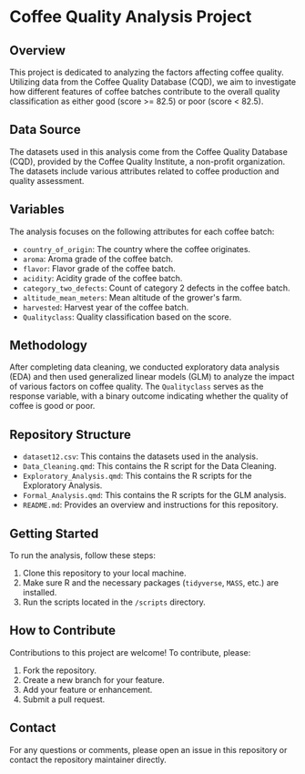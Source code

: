 # Coffee Quality Analysis Project

## Overview
This project is dedicated to analyzing the factors affecting coffee quality. Utilizing data from the Coffee Quality Database (CQD), we aim to investigate how different features of coffee batches contribute to the overall quality classification as either good (score >= 82.5) or poor (score < 82.5).

## Data Source
The datasets used in this analysis come from the Coffee Quality Database (CQD), provided by the Coffee Quality Institute, a non-profit organization. The datasets include various attributes related to coffee production and quality assessment.

## Variables
The analysis focuses on the following attributes for each coffee batch:
- `country_of_origin`: The country where the coffee originates.
- `aroma`: Aroma grade of the coffee batch.
- `flavor`: Flavor grade of the coffee batch.
- `acidity`: Acidity grade of the coffee batch.
- `category_two_defects`: Count of category 2 defects in the coffee batch.
- `altitude_mean_meters`: Mean altitude of the grower's farm.
- `harvested`: Harvest year of the coffee batch.
- `Qualityclass`: Quality classification based on the score.

## Methodology
After completing data cleaning, we conducted exploratory data analysis (EDA) and then used generalized linear models (GLM) to analyze the impact of various factors on coffee quality.
The `Qualityclass` serves as the response variable, with a binary outcome indicating whether the quality of coffee is good or poor.


## Repository Structure
- `dataset12.csv`: This contains the datasets used in the analysis.
- `Data_Cleaning.qmd`: This contains the R script for the Data Cleaning.
- `Exploratory_Analysis.qmd`: This contains the R scripts for the Exploratory Analysis.
- `Formal_Analysis.qmd`: This contains the R scripts for the GLM analysis.
- `README.md`: Provides an overview and instructions for this repository.

## Getting Started
To run the analysis, follow these steps:
1. Clone this repository to your local machine.
2. Make sure R and the necessary packages (`tidyverse`, `MASS`, etc.) are installed.
3. Run the scripts located in the `/scripts` directory.

## How to Contribute
Contributions to this project are welcome! To contribute, please:
1. Fork the repository.
2. Create a new branch for your feature.
3. Add your feature or enhancement.
4. Submit a pull request.

## Contact
For any questions or comments, please open an issue in this repository or contact the repository maintainer directly.
